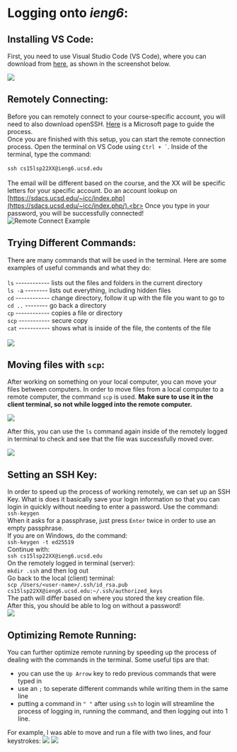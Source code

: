# Logging onto *ieng6*:<br>
## Installing VS Code:
First, you need to use Visual Studio Code (VS Code), where you can download from 
[here](https://code.visualstudio.com/download), as shown in the screenshot below.

![](VSCodeDownloadPage.png)

## Remotely Connecting:<br>
Before you can remotely connect to your course-specific account, you will need to also download openSSH. [Here](https://docs.microsoft.com/en-us/windows-server/administration/openssh/openssh_install_firstuse) is a Microsoft page to guide the process. <br>
Once you are finished with this setup, you can start the remote connection process. Open the terminal on VS Code using `` Ctrl + ` ``. Inside of the terminal, type the command:
<br><br>
`ssh cs15lsp22XX@ieng6.ucsd.edu`
<br><br>
The email will be different based on the course, and the XX will be specific letters for your specific account. Do an account lookup on [https://sdacs.ucsd.edu/~icc/index.php](https://sdacs.ucsd.edu/~icc/index.php/).<br>
Once you type in your password, you will be successfully connected!<br>
![Remote Connect Example](RemoteConnectTerminal.png)


## Trying Different Commands:<br>
There are many commands that will be used in the terminal. Here are some examples of useful commands and what they do: <br><br>
`ls` ------------ lists out the files and folders in the current directory<br>
`ls -a` -------- lists out everything, including hidden files<br>
`cd` ------------ change directory, follow it up with the file you want to go to<br>
`cd ..` -------- go back a directory<br>
`cp` ------------ copies a file or directory<br>
`scp` ----------- secure copy<br>
`cat` ----------- shows what is inside of the file, the contents of the file<br>
<br>
![](SScommandsExample.png)


## Moving files with `scp`:<br>
After working on something on your local computer, you can move your files between computers. In order to move files from a local computer to a remote computer, the command `scp` is used. **Make sure to use it in the client terminal, so not while logged into the remote computer.**

![](Screenshot(19).png)<br>

After this, you can use the `ls` command again inside of the remotely logged in terminal to check and see that the file was successfully moved over.<br>

![](Screenshot(20).png)<br>


## Setting an SSH Key:<br>
In order to speed up the process of working remotely, we can set up an SSH Key. What is does it basically save your login information so that you can login in quickly without needing to enter a password. Use the command:
<br>
`ssh-keygen` <br>
When it asks for a passphrase, just press `Enter` twice in order to use an empty passphrase. <br>
If you are on Windows, do the command:<br>
`ssh-keygen -t ed25519`<br>
Continue with:<br>
`ssh cs15lsp22XX@ieng6.ucsd.edu`<br>
On the remotely logged in terminal (server):<br>
`mkdir .ssh` and then log out<br>
Go back to the local (client) terminal:<br>
`scp /Users/<user-name>/.ssh/id_rsa.pub cs15lsp22XX@ieng6.ucsd.edu:~/.ssh/authorized_keys`<br>
The path will differ based on where you stored the key creation file.<br>
After this, you should be able to log on without a password!
<br>
![](Screenshot(21).png)


## Optimizing Remote Running:<br>
You can further optimize remote running by speeding up the process of dealing with the commands in the terminal. Some useful tips are that:<br>

- you can use the `Up Arrow` key to redo previous commands that were typed in
- use an `;` to seperate different commands while writing them in the same line
- putting a command in `" "` after using `ssh` to login will streamline the process of logging in, running the command, and then logging out into 1 line.<br>

For example, I was able to move and run a file with two lines, and four keystrokes:
![](Screenshot(22).png)
![](Screenshot(24).png)